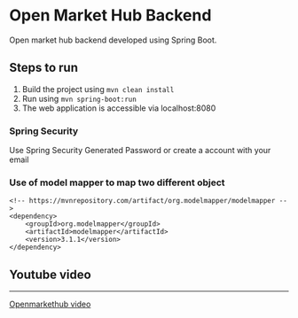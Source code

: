 # Open Market Hub Backend

Open market hub backend developed using Spring Boot.

## Steps to run

1. Build the project using
   `mvn clean install`
2. Run using `mvn spring-boot:run`
3. The web application is accessible via localhost:8080

### Spring Security
   Use Spring Security Generated Password or create a account with your email
   
   
### Use of model mapper to map two different object
```
<!-- https://mvnrepository.com/artifact/org.modelmapper/modelmapper -->
<dependency>
    <groupId>org.modelmapper</groupId>
    <artifactId>modelmapper</artifactId>
    <version>3.1.1</version>
</dependency>

```



## Youtube video
---
[Openmarkethub video](https://www.youtube.com/watch?v=s1sNCwOswXc)
